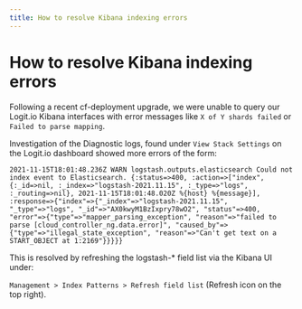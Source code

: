 ```yaml
---
title: How to resolve Kibana indexing errors
---
```


# How to resolve Kibana indexing errors

Following a recent cf-deployment upgrade, we were unable to query our Logit.io
Kibana interfaces with error messages like `X of Y shards failed` or `Failed to parse mapping`.

Investigation of the Diagnostic logs, found under `View Stack Settings`
on the Logit.io dashboard showed more errors of the form:

```
2021-11-15T18:01:48.236Z WARN logstash.outputs.elasticsearch Could not index event to Elasticsearch. {:status=>400, :action=>["index", {:_id=>nil, :_index=>"logstash-2021.11.15", :_type=>"logs", :_routing=>nil}, 2021-11-15T18:01:48.020Z %{host} %{message}], :response=>{"index"=>{"_index"=>"logstash-2021.11.15", "_type"=>"logs", "_id"=>"AX0kwyM1BzIxpry78wO2", "status"=>400, "error"=>{"type"=>"mapper_parsing_exception", "reason"=>"failed to parse [cloud_controller_ng.data.error]", "caused_by"=>{"type"=>"illegal_state_exception", "reason"=>"Can't get text on a START_OBJECT at 1:2169"}}}}}
```

This is resolved by refreshing the logstash-\* field list via the Kibana UI
under:

`Management > Index Patterns > Refresh field list` (Refresh icon on the top
right).
